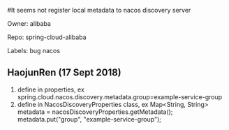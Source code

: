#It seems not register local metadata to nacos discovery server

Owner: alibaba

Repo: spring-cloud-alibaba

Labels: bug nacos 

## HaojunRen (17 Sept 2018)

1. define in properties, ex spring.cloud.nacos.discovery.metadata.group=example-service-group
2. define in NacosDiscoveryProperties class, ex 
    Map<String, String> metadata = nacosDiscoveryProperties.getMetadata();
    metadata.put("group", "example-service-group");

